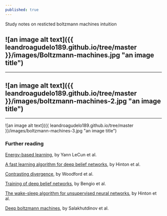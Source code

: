 ```yaml
---
published: true
---
```


Study notes on resticted boltzmann machines intuition

![an image alt text]({{ leandroagudelo189.github.io/tree/master }}/images/Boltzmann-machines.jpg "an image title")
----
****

![an image alt text]({{ leandroagudelo189.github.io/tree/master }}/images/boltzmann-machines-2.jpg "an image title")
----
****

![an image alt text]({{ leandroagudelo189.github.io/tree/master }}/images/boltzmann-machines-3.jpg "an image title")

### Further reading

[Energy-based learning](http://yann.lecun.com/exdb/publis/pdf/lecun-06.pdf), by Yann LeCun et al. 

[A fast learning algorithm for deep belief networks](https://www.cs.toronto.edu/~hinton/absps/fastnc.pdf), by Hinton et al.

[Contrasting divergence](http://www.robots.ox.ac.uk/~ojw/files/NotesOnCD.pdf), by Woodford et al.

[Training of deep belief networks](http://www.iro.umontreal.ca/~lisa/pointeurs/BengioNips2006All.pdf), by Bengio et al.

[The wake-sleep algorithm for unsupervised neural networks](http://www.gatsby.ucl.ac.uk/~dayan/papers/hdfn95.pdf), by Hinton et al.

[Deep boltzmann machines](http://www.utstat.toronto.edu/~rsalakhu/papers/dbm.pdf), by Salakhutdinov et al.
